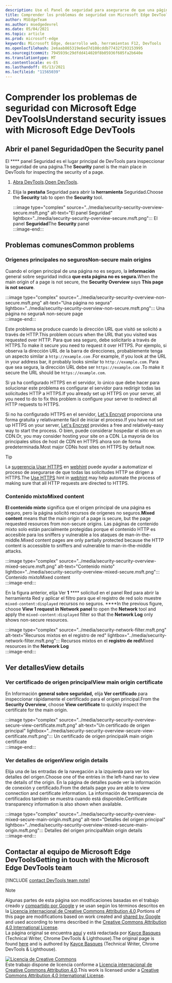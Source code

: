 ```yaml
---
description: Use el Panel de seguridad para asegurarse de que una página está totalmente protegida por HTTPS.
title: Comprender los problemas de seguridad con Microsoft Edge DevTools
author: MSEdgeTeam
ms.author: msedgedevrel
ms.date: 05/04/2021
ms.topic: article
ms.prod: microsoft-edge
keywords: Microsoft Edge, desarrollo web, herramientas F12, DevTools
ms.openlocfilehash: 2e6aab865319e6ed7d108cddb77432f293153995
ms.sourcegitcommit: 7945939c29dfdd414020f8b05936f605fa2b640e
ms.translationtype: MT
ms.contentlocale: es-ES
ms.lasthandoff: 05/13/2021
ms.locfileid: "11565039"
---
```

<!-- Copyright Kayce Basques 

   Licensed under the Apache License, Version 2.0 (the "License");
   you may not use this file except in compliance with the License.
   You may obtain a copy of the License at

       https://www.apache.org/licenses/LICENSE-2.0

   Unless required by applicable law or agreed to in writing, software
   distributed under the License is distributed on an "AS IS" BASIS,
   WITHOUT WARRANTIES OR CONDITIONS OF ANY KIND, either express or implied.
   See the License for the specific language governing permissions and
   limitations under the License.  -->  
# <a name="understand-security-issues-with-microsoft-edge-devtools"></a><span data-ttu-id="460cb-104">Comprender los problemas de seguridad con Microsoft Edge DevTools</span><span class="sxs-lookup"><span data-stu-id="460cb-104">Understand security issues with Microsoft Edge DevTools</span></span>  

<!--Use the **Security** Panel in [Microsoft Edge DevTools][MicrosoftEdgeDevTools] to make sure HTTPS is properly implemented on a page.  Navigate to **Why HTTPS Matters** to learn why every website should be protected with HTTPS, even sites that do not handle sensitive user data.  -->  

<!--todo: add section when why-https is available -->  

## <a name="open-the-security-panel"></a><span data-ttu-id="460cb-105">Abrir el panel Seguridad</span><span class="sxs-lookup"><span data-stu-id="460cb-105">Open the Security panel</span></span>  

<span data-ttu-id="460cb-106">El \*\*\*\* panel Seguridad es el lugar principal de DevTools para inspeccionar la seguridad de una página.</span><span class="sxs-lookup"><span data-stu-id="460cb-106">The **Security** panel is the main place in DevTools for inspecting the security of a page.</span></span>  

1.  <span data-ttu-id="460cb-107">[Abra DevTools][DevToolsOpen].</span><span class="sxs-lookup"><span data-stu-id="460cb-107">[Open DevTools][DevToolsOpen].</span></span>  
1.  <span data-ttu-id="460cb-108">Elija la **pestaña** Seguridad para abrir la **herramienta** Seguridad.</span><span class="sxs-lookup"><span data-stu-id="460cb-108">Choose the **Security** tab to open the **Security** tool.</span></span>  
    
    :::image type="complex" source="../media/security-security-overview-secure.msft.png" alt-text="El panel Seguridad" lightbox="../media/security-security-overview-secure.msft.png":::
       <span data-ttu-id="460cb-110">El panel **Seguridad**</span><span class="sxs-lookup"><span data-stu-id="460cb-110">The **Security** panel</span></span>  
    :::image-end:::  
    
## <a name="common-problems"></a><span data-ttu-id="460cb-111">Problemas comunes</span><span class="sxs-lookup"><span data-stu-id="460cb-111">Common problems</span></span>  

### <a name="non-secure-main-origins"></a><span data-ttu-id="460cb-112">Orígenes principales no seguros</span><span class="sxs-lookup"><span data-stu-id="460cb-112">Non-secure main origins</span></span>  

<span data-ttu-id="460cb-113">Cuando el origen principal de una página no es seguro, la **información** general sobre seguridad indica **que esta página no es segura.**</span><span class="sxs-lookup"><span data-stu-id="460cb-113">When the main origin of a page is not secure, the **Security Overview** says **This page is not secure**.</span></span>  

:::image type="complex" source="../media/security-security-overview-non-secure.msft.png" alt-text="Una página no segura" lightbox="../media/security-security-overview-non-secure.msft.png":::
   <span data-ttu-id="460cb-115">Una página no segura</span><span class="sxs-lookup"><span data-stu-id="460cb-115">A non-secure page</span></span>  
:::image-end:::  

<span data-ttu-id="460cb-116">Este problema se produce cuando la dirección URL que visitó se solicitó a través de HTTP.</span><span class="sxs-lookup"><span data-stu-id="460cb-116">This problem occurs when the URL that you visited was requested over HTTP.</span></span>  <span data-ttu-id="460cb-117">Para que sea seguro, debe solicitarlo a través de HTTPS.</span><span class="sxs-lookup"><span data-stu-id="460cb-117">To make it secure you need to request it over HTTPS.</span></span>  <span data-ttu-id="460cb-118">Por ejemplo, si observa la dirección URL de la barra de direcciones, probablemente tenga un aspecto similar a `http://example.com` .</span><span class="sxs-lookup"><span data-stu-id="460cb-118">For example, if you look at the URL in your address bar, it probably looks similar to `http://example.com`.</span></span>  <span data-ttu-id="460cb-119">Para que sea segura, la dirección URL debe ser `https://example.com` .</span><span class="sxs-lookup"><span data-stu-id="460cb-119">To make it secure the URL should be `https://example.com`.</span></span>  

<span data-ttu-id="460cb-120">Si ya ha configurado HTTPS en el servidor, lo único que debe hacer para solucionar este problema es configurar el servidor para redirigir todas las solicitudes HTTP a HTTPS.</span><span class="sxs-lookup"><span data-stu-id="460cb-120">If you already set up HTTPS on your server, all you need to do to fix this problem is configure your server to redirect all HTTP requests to HTTPS.</span></span>  

<span data-ttu-id="460cb-121">Si no ha configurado HTTPS en el servidor, [Let's Encrypt][LetsEncrypt] proporciona una forma gratuita y relativamente fácil de iniciar el proceso.</span><span class="sxs-lookup"><span data-stu-id="460cb-121">If you have not set up HTTPS on your server, [Let's Encrypt][LetsEncrypt] provides a free and relatively-easy way to start the process.</span></span>  <span data-ttu-id="460cb-122">O bien, puede considerar hospedar el sitio en un CDN.</span><span class="sxs-lookup"><span data-stu-id="460cb-122">Or, you may consider hosting your site on a CDN.</span></span>  <span data-ttu-id="460cb-123">La mayoría de los principales sitios de host de CDN en HTTPS ahora son de forma predeterminada.</span><span class="sxs-lookup"><span data-stu-id="460cb-123">Most major CDNs host sites on HTTPS by default now.</span></span>  

> [!TIP]
> <span data-ttu-id="460cb-124">La [sugerencia Usar HTTPS][WebhintUseHttps] en [webhint][Webhint] puede ayudar a automatizar el proceso de asegurarse de que todas las solicitudes HTTP se dirigen a HTTPS.</span><span class="sxs-lookup"><span data-stu-id="460cb-124">The [Use HTTPS][WebhintUseHttps] hint in [webhint][Webhint] may help automate the process of making sure that all HTTP requests are directed to HTTPS.</span></span>  

### <a name="mixed-content"></a><span data-ttu-id="460cb-125">Contenido mixto</span><span class="sxs-lookup"><span data-stu-id="460cb-125">Mixed content</span></span>  

<span data-ttu-id="460cb-126">**El contenido mixto** significa que el origen principal de una página es seguro, pero la página solicitó recursos de orígenes no seguros.</span><span class="sxs-lookup"><span data-stu-id="460cb-126">**Mixed content** means that the main origin of a page is secure, but the page requested resources from non-secure origins.</span></span>  <span data-ttu-id="460cb-127">Las páginas de contenido mixto solo están parcialmente protegidas porque el contenido HTTP es accesible para los sniffers y vulnerable a los ataques de man-in-the-middle.</span><span class="sxs-lookup"><span data-stu-id="460cb-127">Mixed content pages are only partially protected because the HTTP content is accessible to sniffers and vulnerable to man-in-the-middle attacks.</span></span>  

:::image type="complex" source="../media/security-security-overview-mixed-secure.msft.png" alt-text="Contenido mixto" lightbox="../media/security-security-overview-mixed-secure.msft.png":::
   <span data-ttu-id="460cb-129">Contenido mixto</span><span class="sxs-lookup"><span data-stu-id="460cb-129">Mixed content</span></span>  
:::image-end:::  

<span data-ttu-id="460cb-130">En la figura anterior, elija Ver **1** \*\*\*\* solicitud en el panel Red para abrir la herramienta Red y aplicar el filtro para que el registro de red solo muestre `mixed-content:displayed` recursos no seguros. \*\*\*\*</span><span class="sxs-lookup"><span data-stu-id="460cb-130">In the previous figure, choose **View 1 request in Network panel** to open the **Network** tool and apply the `mixed-content:displayed` filter so that the **Network Log** only shows non-secure resources.</span></span>  

:::image type="complex" source="../media/security-network-filter.msft.png" alt-text="Recursos mixtos en el registro de red" lightbox="../media/security-network-filter.msft.png":::
   <span data-ttu-id="460cb-132">Recursos mixtos en el **registro de red**</span><span class="sxs-lookup"><span data-stu-id="460cb-132">Mixed resources in the **Network Log**</span></span>  
:::image-end:::  

## <a name="view-details"></a><span data-ttu-id="460cb-133">Ver detalles</span><span class="sxs-lookup"><span data-stu-id="460cb-133">View details</span></span>  

### <a name="view-main-origin-certificate"></a><span data-ttu-id="460cb-134">Ver certificado de origen principal</span><span class="sxs-lookup"><span data-stu-id="460cb-134">View main origin certificate</span></span>  

<span data-ttu-id="460cb-135">En Información **general sobre seguridad,** elija **Ver certificado** para inspeccionar rápidamente el certificado para el origen principal.</span><span class="sxs-lookup"><span data-stu-id="460cb-135">From the **Security Overview**, choose **View certificate** to quickly inspect the certificate for the main origin.</span></span>  

:::image type="complex" source="../media/security-security-overview-secure-view-certificate.msft.png" alt-text="Un certificado de origen principal" lightbox="../media/security-security-overview-secure-view-certificate.msft.png":::
   <span data-ttu-id="460cb-137">Un certificado de origen principal</span><span class="sxs-lookup"><span data-stu-id="460cb-137">A main origin certificate</span></span>  
:::image-end:::  

### <a name="view-origin-details"></a><span data-ttu-id="460cb-138">Ver detalles de origen</span><span class="sxs-lookup"><span data-stu-id="460cb-138">View origin details</span></span>  

<span data-ttu-id="460cb-139">Elija una de las entradas de la navegación a la izquierda para ver los detalles del origen.</span><span class="sxs-lookup"><span data-stu-id="460cb-139">Choose one of the entries in the left-hand nav to view the details of the origin.</span></span>  <span data-ttu-id="460cb-140">En la página de detalles puede ver la información de conexión y certificado.</span><span class="sxs-lookup"><span data-stu-id="460cb-140">From the details page you are able to view connection and certificate information.</span></span>  <span data-ttu-id="460cb-141">La información de transparencia de certificados también se muestra cuando está disponible.</span><span class="sxs-lookup"><span data-stu-id="460cb-141">Certificate transparency information is also shown when available.</span></span>  

:::image type="complex" source="../media/security-security-overview-mixed-secure-main-origin.msft.png" alt-text="Detalles del origen principal" lightbox="../media/security-security-overview-mixed-secure-main-origin.msft.png":::
   <span data-ttu-id="460cb-143">Detalles del origen principal</span><span class="sxs-lookup"><span data-stu-id="460cb-143">Main origin details</span></span>  
:::image-end:::  

## <a name="getting-in-touch-with-the-microsoft-edge-devtools-team"></a><span data-ttu-id="460cb-144">Contactar al equipo de Microsoft Edge DevTools</span><span class="sxs-lookup"><span data-stu-id="460cb-144">Getting in touch with the Microsoft Edge DevTools team</span></span>  

[!INCLUDE [contact DevTools team note](../includes/contact-devtools-team-note.md)]  

<!-- links -->  

[MicrosoftEdgeDevTools]: ../../devtools-guide-chromium/index.md "Microsoft Edge (Chromium) Herramientas para desarrolladores | Microsoft Docs"  
[DevToolsOpen]: ../open/index.md "Abra Microsoft Edge DevTools | Microsoft Docs"  

[LetsEncrypt]: https://letsencrypt.org "Vamos a cifrar: certificados SSL/TLS gratuitos"  

[Webhint]: https://webhint.io "webhint"  
[WebhintUseHttps]: https://webhint.io/docs/user-guide/hints/hint-https-only "Usar https | documentación de webhint"  

<!--[mixed]: /web/fundamentals/security/prevent-mixed-content/what-is-mixed-content ""  -->

> [!NOTE]
> <span data-ttu-id="460cb-150">Algunas partes de esta página son modificaciones basadas en el trabajo creado y [compartido por Google][GoogleSitePolicies] y se usan según los términos descritos en la [Licencia internacional de Creative Commons Attribution 4.0][CCA4IL].</span><span class="sxs-lookup"><span data-stu-id="460cb-150">Portions of this page are modifications based on work created and [shared by Google][GoogleSitePolicies] and used according to terms described in the [Creative Commons Attribution 4.0 International License][CCA4IL].</span></span>  
> <span data-ttu-id="460cb-151">La página original se encuentra [aquí](https://developers.google.com/web/tools/chrome-devtools/security/index) y está redactada por [Kayce Basques][KayceBasques] \(Technical Writer, Chrome DevTools \& Lighthouse\).</span><span class="sxs-lookup"><span data-stu-id="460cb-151">The original page is found [here](https://developers.google.com/web/tools/chrome-devtools/security/index) and is authored by [Kayce Basques][KayceBasques] \(Technical Writer, Chrome DevTools \& Lighthouse\).</span></span>  

[![Licencia de Creative Commons][CCby4Image]][CCA4IL]  
<span data-ttu-id="460cb-153">Este trabajo dispone de licencia conforme a [Licencia internacional de Creative Commons Attribution 4.0][CCA4IL].</span><span class="sxs-lookup"><span data-stu-id="460cb-153">This work is licensed under a [Creative Commons Attribution 4.0 International License][CCA4IL].</span></span>  

[CCA4IL]: https://creativecommons.org/licenses/by/4.0  
[CCby4Image]: https://i.creativecommons.org/l/by/4.0/88x31.png  
[GoogleSitePolicies]: https://developers.google.com/terms/site-policies  
[KayceBasques]: https://developers.google.com/web/resources/contributors#kayce-basques  
